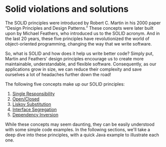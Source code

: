 # Solid violations and solutions

The SOLID principles were introduced by Robert C. Martin in his 2000 paper “Design Principles and Design Patterns.” These concepts were later built upon by Michael Feathers, who introduced us to the SOLID acronym. And in the last 20 years, these five principles have revolutionized the world of object-oriented programming, changing the way that we write software.

So, what is SOLID and how does it help us write better code? Simply put, Martin and Feathers' design principles encourage us to create more maintainable, understandable, and flexible software. Consequently, as our applications grow in size, we can reduce their complexity and save ourselves a lot of headaches further down the road!

The following five concepts make up our SOLID principles:

1. [Single Responsibility](https://github.com/ehtiramabdullayev/SolidProblemsAndSolutions/tree/master/SRP)
2. [Open/Closed](https://github.com/ehtiramabdullayev/SolidProblemsAndSolutions/tree/master/OCP)
3. [Liskov Substitution](https://github.com/ehtiramabdullayev/SolidProblemsAndSolutions/tree/master/LSP)
4. [Interface Segregation](https://github.com/ehtiramabdullayev/SolidProblemsAndSolutions/tree/master/ISP)
5. [Dependency Inversion](https://github.com/ehtiramabdullayev/SolidProblemsAndSolutions/tree/master/DIP)

While these concepts may seem daunting, they can be easily understood with some simple code examples. In the following sections, we'll take a deep dive into these principles, with a quick Java example to illustrate each one.
